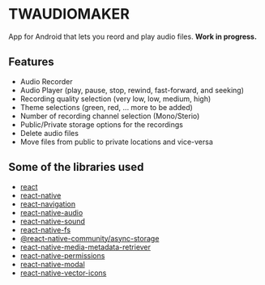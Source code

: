 # TWAUDIOMAKER
App for Android that lets you reord and play audio files. **Work in progress.**

## Features
* Audio Recorder
* Audio Player (play, pause, stop, rewind, fast-forward, and seeking)
* Recording quality selection (very low, low, medium, high)
* Theme selections (green, red, ... more to be added)
* Number of recording channel selection (Mono/Sterio)
* Public/Private storage options for the recordings
* Delete audio files
* Move files from public to private locations and vice-versa

## Some of the libraries used
* [react](https://github.com/facebook/react)
* [react-native](https://github.com/facebook/react-native)
* [react-navigation](https://github.com/react-navigation/react-navigation)
* [react-native-audio](https://github.com/jsierles/react-native-audio)
* [react-native-sound](https://github.com/zmxv/react-native-sound)
* [react-native-fs](https://github.com/itinance/react-native-fs)
* [@react-native-community/async-storage](https://github.com/react-native-community/async-storage)
* [react-native-media-metadata-retriever](https://github.com/ishwortimilsina/react-native-media-metadata-retriever)
* [react-native-permissions](https://github.com/react-native-community/react-native-permissions)
* [react-native-modal](https://github.com/react-native-community/react-native-modal)
* [react-native-vector-icons](https://github.com/oblador/react-native-vector-icons)
